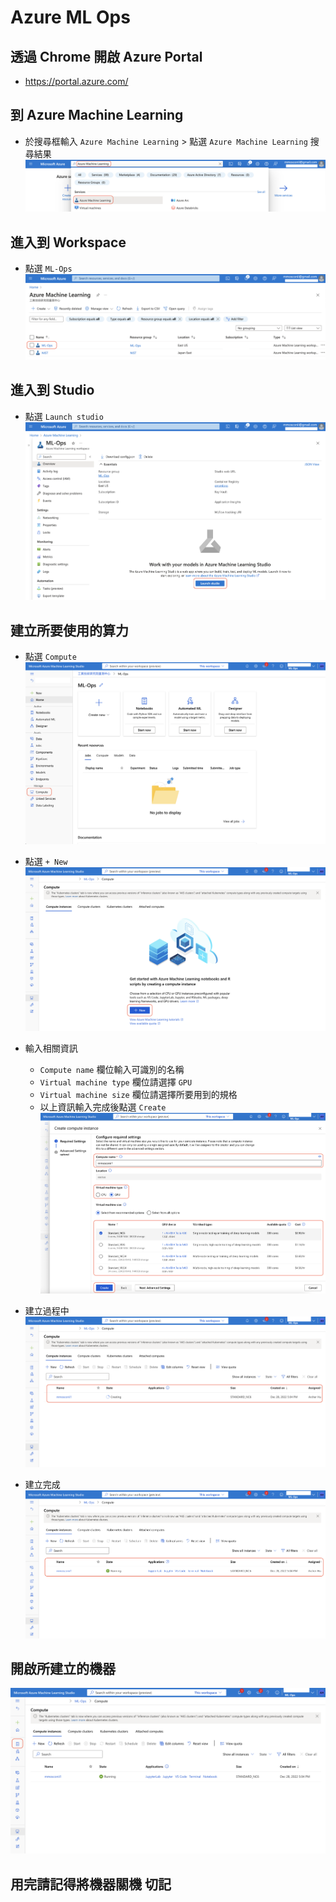 # Azure ML Ops
## 透過 Chrome 開啟 Azure Portal
* https://portal.azure.com/

## 到 Azure Machine Learning
* 於搜尋框輸入 `Azure Machine Learning` > 點選 `Azure Machine Learning` 搜尋結果
![](./Images/1.png)

## 進入到 Workspace
* 點選 `ML-Ops`
![](./Images/2.png)

## 進入到 Studio
* 點選 `Launch studio`
![](./Images/3.png)

## 建立所要使用的算力
* 點選 `Compute`
![](./Images/4.png)

* 點選 `+ New`
![](./Images/5.png)

* 輸入相關資訊
  * `Compute name` 欄位輸入可識別的名稱
  * `Virtual machine type` 欄位請選擇 `GPU`
  * `Virtual machine size` 欄位請選擇所要用到的規格
  * 以上資訊輸入完成後點選 `Create`
![](./Images/6.png)

* 建立過程中
![](./Images/7.png)

* 建立完成
![](./Images/8.png)

## 開啟所建立的機器
![](./Images/9.png)

## 用完請記得將機器關機 切記